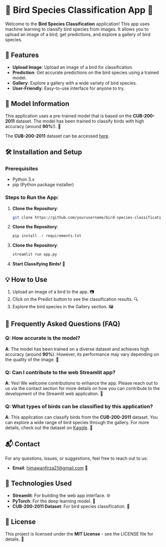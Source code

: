 # 🎉 Bird Species Classification App 🦜

Welcome to the **Bird Species Classification** application! This app uses machine learning to classify bird species from images. It allows you to upload an image of a bird, get predictions, and explore a gallery of bird species. 

## 🚀 Features
- **Upload Image**: Upload an image of a bird for classification.
- **Prediction**: Get accurate predictions on the bird species using a trained model.
- **Gallery**: Explore a gallery with a wide variety of bird species.
- **User-Friendly**: Easy-to-use interface for anyone to try.

## 🦾 Model Information
This application uses a pre-trained model that is based on the **CUB-200-2011** dataset. The model has been trained to classify birds with high accuracy (around **90%**!). 🦉

The **CUB-200-2011** dataset can be accessed [here](https://www.kaggle.com/datasets/veeralakrishna/200-bird-species-with-11788-images/data).

## 🛠️ Installation and Setup

### Prerequisites
- Python 3.x
- pip (Python package installer)

### Steps to Run the App:
1. **Clone the Repository**:
   ```bash
   git clone https://github.com/yourusername/bird-species-classification.git
2. **Clone the Repository**:
   ```bash
   pip install -r requirements.txt
3. **Clone the Repository**:
   ```bash
   streamlit run app.py
4. **Start Classifying Birds! 🦜**

## 💡 How to Use
1. Upload an image of a bird to the app. 📷
2. Click on the Predict button to see the classification results. 🔍
3. Explore the bird species in the Gallery section. 🖼️

## 💬 Frequently Asked Questions (FAQ)

### Q: How accurate is the model?
**A**: The model has been trained on a diverse dataset and achieves high accuracy (around **90%**). However, its performance may vary depending on the quality of the image. 🧐

### Q: Can I contribute to the web Streamlit app?
**A**: Yes! We welcome contributions to enhance the app. Please reach out to us via the contact section for more details on how you can contribute to the development of the Streamlit web application. 🙌

### Q: What types of birds can be classified by this application?
**A**: This application can classify birds from the **CUB-200-2011** dataset. You can explore a wide range of bird species through the gallery. For more details, check out the dataset on [Kaggle](https://www.kaggle.com/datasets/veeralakrishna/200-bird-species-with-11788-images/data). 🦅

## 📬 Contact

For any questions, issues, or suggestions, feel free to reach out to us:

- **Email**: himawanfirza21@gmail.com 📧

## 🔧 Technologies Used
- **Streamlit**: For building the web app interface. 🌐
- **PyTorch**: For the deep learning model. 🤖
- **CUB-200-2011 Dataset**: For bird species classification. 🦅

## 📜 License
This project is licensed under the **MIT License** - see the LICENSE file for details. 📄
